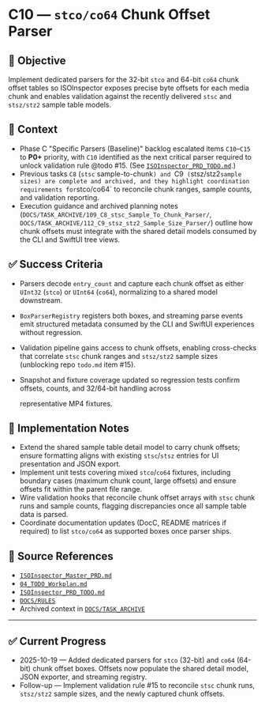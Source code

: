 # C10 — `stco/co64` Chunk Offset Parser

## 🎯 Objective

Implement dedicated parsers for the 32-bit `stco` and 64-bit `co64` chunk offset tables so ISOInspector exposes precise byte offsets for each media chunk and enables validation against the recently delivered `stsc` and `stsz/stz2` sample table models.

## 🧩 Context

- Phase C "Specific Parsers (Baseline)" backlog escalated items `C10`–`C15` to **P0+** priority, with `C10` identified as the next critical parser required to unlock validation rule @todo #15. (See [`ISOInspector_PRD_TODO.md`](../AI/ISOViewer/ISOInspector_PRD_TODO.md).)
- Previous tasks `C8` (`stsc` sample-to-chunk`) and `C9` (`stsz/stz2` sample sizes) are complete and archived, and they highlight coordination requirements for `stco/co64` to reconcile chunk ranges, sample counts, and validation reporting.
- Execution guidance and archived planning notes (`DOCS/TASK_ARCHIVE/109_C8_stsc_Sample_To_Chunk_Parser/`, `DOCS/TASK_ARCHIVE/112_C9_stsz_stz2_Sample_Size_Parser/`) outline how chunk offsets must integrate with the shared detail models consumed by the CLI and SwiftUI tree views.

## ✅ Success Criteria

- Parsers decode `entry_count` and capture each chunk offset as either `UInt32` (`stco`) or `UInt64` (`co64`), normalizing to a shared model downstream.
- `BoxParserRegistry` registers both boxes, and streaming parse events emit structured metadata consumed by the CLI and SwiftUI experiences without regression.
- Validation pipeline gains access to chunk offsets, enabling cross-checks that correlate `stsc` chunk ranges and `stsz/stz2` sample sizes (unblocking repo `todo.md` item #15).
- Snapshot and fixture coverage updated so regression tests confirm offsets, counts, and 32/64-bit handling across

  representative MP4 fixtures.

## 🔧 Implementation Notes

- Extend the shared sample table detail model to carry chunk offsets; ensure formatting aligns with existing `stsc`/`stsz` entries for UI presentation and JSON export.
- Implement unit tests covering mixed `stco`/`co64` fixtures, including boundary cases (maximum chunk count, large offsets) and ensure offsets fit within the parent file range.
- Wire validation hooks that reconcile chunk offset arrays with `stsc` chunk runs and sample counts, flagging discrepancies once all sample table data is parsed.
- Coordinate documentation updates (DocC, README matrices if required) to list `stco/co64` as supported boxes once parser ships.

## 🧠 Source References

- [`ISOInspector_Master_PRD.md`](../AI/ISOViewer/ISOInspector_PRD_Full/ISOInspector_Master_PRD.md)
- [`04_TODO_Workplan.md`](../AI/ISOInspector_Execution_Guide/04_TODO_Workplan.md)
- [`ISOInspector_PRD_TODO.md`](../AI/ISOViewer/ISOInspector_PRD_TODO.md)
- [`DOCS/RULES`](../RULES)
- Archived context in [`DOCS/TASK_ARCHIVE`](../TASK_ARCHIVE)

---

## ✅ Current Progress

- 2025-10-19 — Added dedicated parsers for `stco` (32-bit) and `co64` (64-bit) chunk offset boxes. Offsets now populate the shared detail model, JSON exporter, and streaming registry.
- Follow-up — Implement validation rule #15 to reconcile `stsc` chunk runs, `stsz/stz2` sample sizes, and the newly captured chunk offsets.
